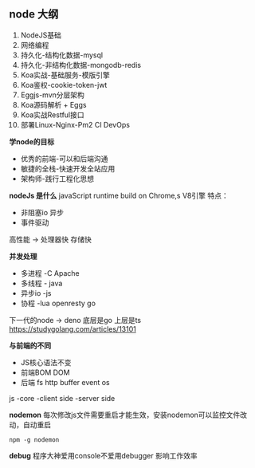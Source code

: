 ## node 大纲

1. NodeJS基础
2. 网络编程
3. 持久化-结构化数据-mysql
4. 持久化-非结构化数据-mongodb-redis
5. Koa实战-基础服务-模版引擎
6. Koa鉴权-cookie-token-jwt
7. Eggjs-mvn分层架构
8. Koa源码解析 + Eggs
9. Koa实战Restful接口
10. 部署Linux-Nginx-Pm2 CI DevOps
 

 **学node的目标**
 - 优秀的前端-可以和后端沟通
 - 敏捷的全栈-快速开发全站应用
 - 架构师-践行工程化思想

 **nodeJs 是什么**
   javaScript runtime build on Chrome,s V8引擎
   特点：
 - 非阻塞io 异步
 - 事件驱动

 高性能 -> 处理器快 存储快

 **并发处理**
 - 多进程 -C Apache
 - 多线程 - java
 - 异步io -js
 - 协程 -lua openresty go

 下一代的node -> deno 底层是go 上层是ts
 https://studygolang.com/articles/13101

 **与前端的不同**
 - JS核心语法不变
 - 前端BOM DOM
 - 后端 fs http buffer  event os

  js  -core -client side -server side

**nodemon**
 每次修改js文件需要重启才能生效，安装nodemon可以监控文件改动，自动重启

 ```
 npm -g nodemon
 ```

**debug**
程序大神爱用console不爱用debugger
影响工作效率

